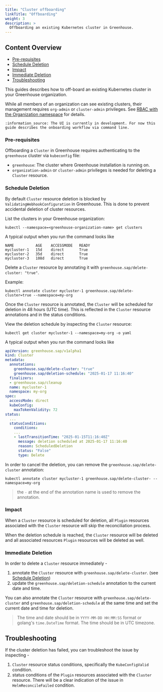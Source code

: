 ```yaml
---
title: "Cluster offboarding"
linkTitle: "Offboarding"
weight: 3
description: >
  Offboarding an existing Kubernetes cluster in Greenhouse.
---
```


## Content Overview

- [Pre-requisites](#pre-requisites)
- [Schedule Deletion](#schedule-deletion)
- [Impact](#impact)
- [Immediate Deletion](#immediate-deletion)
- [Troubleshooting](#troubleshooting)

This guides describes how to off-board an existing Kubernetes cluster in your Greenhouse organization.  

While all members of an organization can see existing clusters, their management requires `org-admin` or
`cluster-admin` privileges. See [RBAC with the Organization namespace](./../../../reference/components/organization/#role-based-access-control-within-the-organization-namespace) for details.

```
:information_source: The UI is currently in development. For now this guide describes the onboarding workflow via command line.
```

### Pre-requisites

Offboarding a `Cluster` in Greenhouse requires authenticating to the `greenhouse` cluster via `kubeconfig` file:

- `greenhouse`: The cluster where Greenhouse installation is running on.
- `organization-admin` or `cluster-admin` privileges is needed for deleting a `Cluster` resource.

### Schedule Deletion

By default `Cluster` resource deletion is blocked by `ValidatingWebhookConfiguration` in Greenhouse. 
This is done to prevent accidental deletion of cluster resources.

List the clusters in your Greenhouse organization:

```shell
kubectl --namespace=<greenhouse-organization-name> get clusters
```

A typical output when you run the command looks like

```shell
NAME          AGE    ACCESSMODE   READY
mycluster-1   15d    direct       True
mycluster-2   35d    direct       True
mycluster-3   108d   direct       True
```

Delete a `Cluster` resource by annotating it with `greenhouse.sap/delete-cluster: "true"`.

Example:

```shell
kubectl annotate cluster mycluster-1 greenhouse.sap/delete-cluster=true --namespace=my-org
```

Once the `Cluster` resource is annotated, the `Cluster` will be scheduled for deletion in 48 hours (UTC time). 
This is reflected in the `Cluster` resource annotations and in the status conditions.

View the deletion schedule by inspecting the `Cluster` resource:

```shell
kubectl get cluster mycluster-1 --namespace=my-org -o yaml
````

A typical output when you run the command looks like

```yaml
apiVersion: greenhouse.sap/v1alpha1
kind: Cluster
metadata:
  annotations:
    greenhouse.sap/delete-cluster: "true"
    greenhouse.sap/deletion-schedule: "2025-01-17 11:16:40"
  finalizers:
  - greenhouse.sap/cleanup
  name: mycluster-1
  namespace: my-org
spec:
  accessMode: direct
  kubeConfig:
    maxTokenValidity: 72
status:
  ...
  statusConditions:
    conditions:
    ...
    - lastTransitionTime: "2025-01-15T11:16:40Z"
      message: deletion scheduled at 2025-01-17 11:16:40
      reason: ScheduledDeletion
      status: "False"
      type: Delete
```

In order to cancel the deletion, you can remove the `greenhouse.sap/delete-cluster` annotation:

```shell
kubectl annotate cluster mycluster-1 greenhouse.sap/delete-cluster- --namespace=my-org
```

> the `-` at the end of the annotation name is used to remove the annotation.

### Impact

When a `Cluster` resource is scheduled for deletion, all `Plugin` resources associated with the `Cluster` resource will skip the reconciliation process.

When the deletion schedule is reached, the `Cluster` resource will be deleted and all associated resources `Plugin` resources will be deleted as well.

### Immediate Deletion

In order to delete a `Cluster` resource immediately - 

1. annotate the `Cluster` resource with `greenhouse.sap/delete-cluster`. (see [Schedule Deletion](#schedule-deletion))
2. update the `greenhouse.sap/deletion-schedule` annotation to the current date and time.

You can also annotate the `Cluster` resource with `greenhouse.sap/delete-cluster` and `greenhouse.sap/deletion-schedule` at the same time and set the current date and time for deletion.

> The time and date should be in `YYYY-MM-DD HH:MM:SS` format or golang's `time.DateTime` format.
> The time should be in UTC timezone.

## Troubleshooting

If the cluster deletion has failed, you can troubleshoot the issue by inspecting -

1. `Cluster` resource status conditions, specifically the `KubeConfigValid` condition.
2. status conditions of the `Plugin` resources associated with the `Cluster` resource. There will be a clear indication of the issue in `HelmReconcileFailed` condition.
